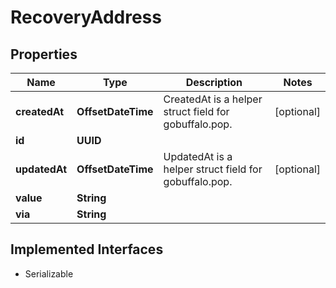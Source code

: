 

# RecoveryAddress


## Properties

Name | Type | Description | Notes
------------ | ------------- | ------------- | -------------
**createdAt** | **OffsetDateTime** | CreatedAt is a helper struct field for gobuffalo.pop. |  [optional]
**id** | **UUID** |  | 
**updatedAt** | **OffsetDateTime** | UpdatedAt is a helper struct field for gobuffalo.pop. |  [optional]
**value** | **String** |  | 
**via** | **String** |  | 


## Implemented Interfaces

* Serializable


